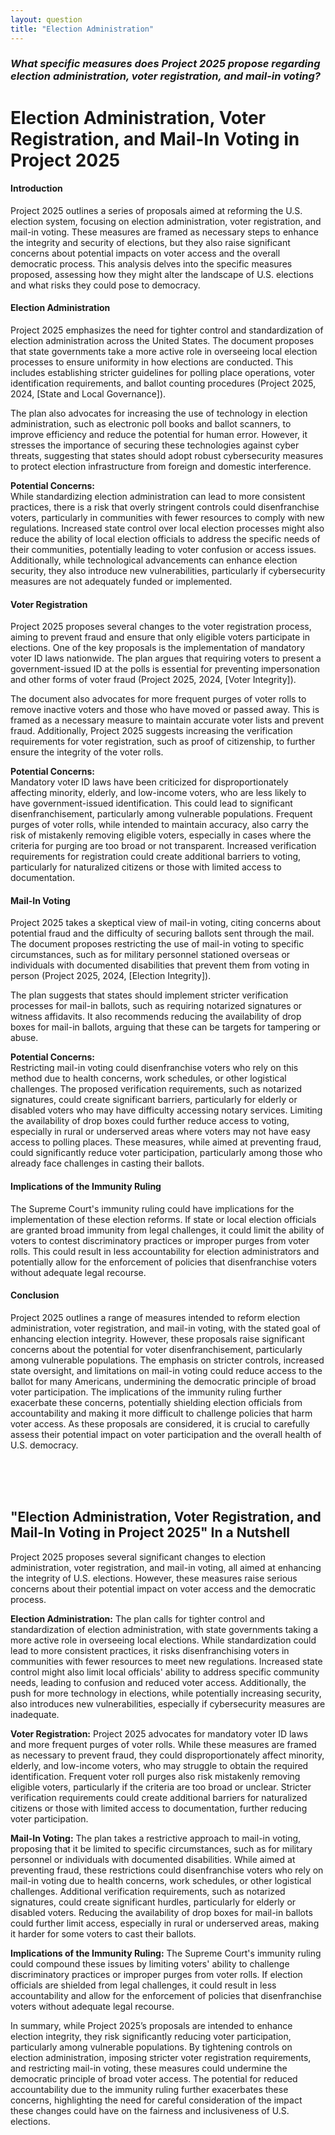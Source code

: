 ```yaml
---
layout: question
title: "Election Administration"
---
```


### *What specific measures does Project 2025 propose regarding election administration, voter registration, and mail-in voting?*


# **Election Administration, Voter Registration, and Mail-In Voting in Project 2025**

#### **Introduction**

Project 2025 outlines a series of proposals aimed at reforming the U.S. election system, focusing on election administration, voter registration, and mail-in voting. These measures are framed as necessary steps to enhance the integrity and security of elections, but they also raise significant concerns about potential impacts on voter access and the overall democratic process. This analysis delves into the specific measures proposed, assessing how they might alter the landscape of U.S. elections and what risks they could pose to democracy.

#### **Election Administration**

Project 2025 emphasizes the need for tighter control and standardization of election administration across the United States. The document proposes that state governments take a more active role in overseeing local election processes to ensure uniformity in how elections are conducted. This includes establishing stricter guidelines for polling place operations, voter identification requirements, and ballot counting procedures (Project 2025, 2024, [State and Local Governance]).

The plan also advocates for increasing the use of technology in election administration, such as electronic poll books and ballot scanners, to improve efficiency and reduce the potential for human error. However, it stresses the importance of securing these technologies against cyber threats, suggesting that states should adopt robust cybersecurity measures to protect election infrastructure from foreign and domestic interference.

**Potential Concerns:**  
While standardizing election administration can lead to more consistent practices, there is a risk that overly stringent controls could disenfranchise voters, particularly in communities with fewer resources to comply with new regulations. Increased state control over local election processes might also reduce the ability of local election officials to address the specific needs of their communities, potentially leading to voter confusion or access issues. Additionally, while technological advancements can enhance election security, they also introduce new vulnerabilities, particularly if cybersecurity measures are not adequately funded or implemented.

#### **Voter Registration**

Project 2025 proposes several changes to the voter registration process, aiming to prevent fraud and ensure that only eligible voters participate in elections. One of the key proposals is the implementation of mandatory voter ID laws nationwide. The plan argues that requiring voters to present a government-issued ID at the polls is essential for preventing impersonation and other forms of voter fraud (Project 2025, 2024, [Voter Integrity]).

The document also advocates for more frequent purges of voter rolls to remove inactive voters and those who have moved or passed away. This is framed as a necessary measure to maintain accurate voter lists and prevent fraud. Additionally, Project 2025 suggests increasing the verification requirements for voter registration, such as proof of citizenship, to further ensure the integrity of the voter rolls.

**Potential Concerns:**  
Mandatory voter ID laws have been criticized for disproportionately affecting minority, elderly, and low-income voters, who are less likely to have government-issued identification. This could lead to significant disenfranchisement, particularly among vulnerable populations. Frequent purges of voter rolls, while intended to maintain accuracy, also carry the risk of mistakenly removing eligible voters, especially in cases where the criteria for purging are too broad or not transparent. Increased verification requirements for registration could create additional barriers to voting, particularly for naturalized citizens or those with limited access to documentation.

#### **Mail-In Voting**

Project 2025 takes a skeptical view of mail-in voting, citing concerns about potential fraud and the difficulty of securing ballots sent through the mail. The document proposes restricting the use of mail-in voting to specific circumstances, such as for military personnel stationed overseas or individuals with documented disabilities that prevent them from voting in person (Project 2025, 2024, [Election Integrity]).

The plan suggests that states should implement stricter verification processes for mail-in ballots, such as requiring notarized signatures or witness affidavits. It also recommends reducing the availability of drop boxes for mail-in ballots, arguing that these can be targets for tampering or abuse.

**Potential Concerns:**  
Restricting mail-in voting could disenfranchise voters who rely on this method due to health concerns, work schedules, or other logistical challenges. The proposed verification requirements, such as notarized signatures, could create significant barriers, particularly for elderly or disabled voters who may have difficulty accessing notary services. Limiting the availability of drop boxes could further reduce access to voting, especially in rural or underserved areas where voters may not have easy access to polling places. These measures, while aimed at preventing fraud, could significantly reduce voter participation, particularly among those who already face challenges in casting their ballots.

#### **Implications of the Immunity Ruling**

The Supreme Court's immunity ruling could have implications for the implementation of these election reforms. If state or local election officials are granted broad immunity from legal challenges, it could limit the ability of voters to contest discriminatory practices or improper purges from voter rolls. This could result in less accountability for election administrators and potentially allow for the enforcement of policies that disenfranchise voters without adequate legal recourse.

#### **Conclusion**

Project 2025 outlines a range of measures intended to reform election administration, voter registration, and mail-in voting, with the stated goal of enhancing election integrity. However, these proposals raise significant concerns about the potential for voter disenfranchisement, particularly among vulnerable populations. The emphasis on stricter controls, increased state oversight, and limitations on mail-in voting could reduce access to the ballot for many Americans, undermining the democratic principle of broad voter participation. The implications of the immunity ruling further exacerbate these concerns, potentially shielding election officials from accountability and making it more difficult to challenge policies that harm voter access. As these proposals are considered, it is crucial to carefully assess their potential impact on voter participation and the overall health of U.S. democracy.

<br><br><br>

## <span id="nutshell">"Election Administration, Voter Registration, and Mail-In Voting in Project 2025" In a Nutshell</span>

Project 2025 proposes several significant changes to election administration, voter registration, and mail-in voting, all aimed at enhancing the integrity of U.S. elections. However, these measures raise serious concerns about their potential impact on voter access and the democratic process.

**Election Administration:** The plan calls for tighter control and standardization of election administration, with state governments taking a more active role in overseeing local elections. While standardization could lead to more consistent practices, it risks disenfranchising voters in communities with fewer resources to meet new regulations. Increased state control might also limit local officials' ability to address specific community needs, leading to confusion and reduced voter access. Additionally, the push for more technology in elections, while potentially increasing security, also introduces new vulnerabilities, especially if cybersecurity measures are inadequate.

**Voter Registration:** Project 2025 advocates for mandatory voter ID laws and more frequent purges of voter rolls. While these measures are framed as necessary to prevent fraud, they could disproportionately affect minority, elderly, and low-income voters, who may struggle to obtain the required identification. Frequent voter roll purges also risk mistakenly removing eligible voters, particularly if the criteria are too broad or unclear. Stricter verification requirements could create additional barriers for naturalized citizens or those with limited access to documentation, further reducing voter participation.

**Mail-In Voting:** The plan takes a restrictive approach to mail-in voting, proposing that it be limited to specific circumstances, such as for military personnel or individuals with documented disabilities. While aimed at preventing fraud, these restrictions could disenfranchise voters who rely on mail-in voting due to health concerns, work schedules, or other logistical challenges. Additional verification requirements, such as notarized signatures, could create significant hurdles, particularly for elderly or disabled voters. Reducing the availability of drop boxes for mail-in ballots could further limit access, especially in rural or underserved areas, making it harder for some voters to cast their ballots.

**Implications of the Immunity Ruling:** The Supreme Court's immunity ruling could compound these issues by limiting voters' ability to challenge discriminatory practices or improper purges from voter rolls. If election officials are shielded from legal challenges, it could result in less accountability and allow for the enforcement of policies that disenfranchise voters without adequate legal recourse.

In summary, while Project 2025’s proposals are intended to enhance election integrity, they risk significantly reducing voter participation, particularly among vulnerable populations. By tightening controls on election administration, imposing stricter voter registration requirements, and restricting mail-in voting, these measures could undermine the democratic principle of broad voter access. The potential for reduced accountability due to the immunity ruling further exacerbates these concerns, highlighting the need for careful consideration of the impact these changes could have on the fairness and inclusiveness of U.S. elections.
